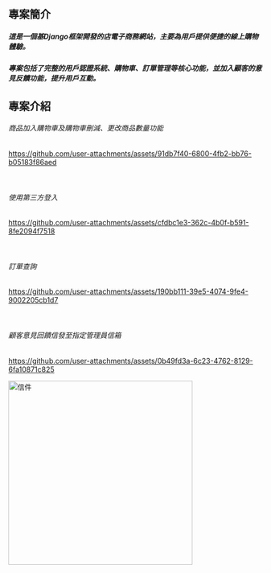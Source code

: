 ## 專案簡介
##### 這是一個基Django框架開發的店電子商務網站，主要為用戶提供便捷的線上購物體驗。

##### 專案包括了完整的用戶認證系統、購物車、訂單管理等核心功能，並加入顧客的意見反饋功能，提升用戶互動。

## 專案介紹

###### 商品加入購物車及購物車刪減、更改商品數量功能



https://github.com/user-attachments/assets/91db7f40-6800-4fb2-bb76-b05183f86aed



<br/>

###### 使用第三方登入



https://github.com/user-attachments/assets/cfdbc1e3-362c-4b0f-b591-8fe2094f7518



<br/>

###### 訂單查詢



https://github.com/user-attachments/assets/190bb111-39e5-4074-9fe4-9002205cb1d7






<br/>

###### 顧客意見回饋信發至指定管理員信箱



https://github.com/user-attachments/assets/0b49fd3a-6c23-4762-8129-6fa10871c825



<img width="366" alt="信件" src="https://github.com/user-attachments/assets/402d3d19-52a9-481a-ac4d-3675122e39ba" />






